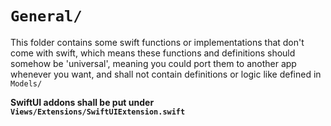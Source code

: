 #  `General/`

This folder contains some swift functions or implementations that don't come with swift,
which means these functions and definitions should somehow be 'universal', 
meaning you could port them to another app whenever you want,
and shall not contain definitions or logic like defined in `Models/`

**SwiftUI addons shall be put under `Views/Extensions/SwiftUIExtension.swift`**

